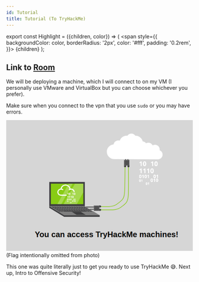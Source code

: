 ```yaml
---
id: Tutorial
title: Tutorial (To TryHackMe)
---
```


export const Highlight = ({children, color}) => (
  <span
    style={{
      backgroundColor: color,
      borderRadius: '2px',
      color: '#fff',
      padding: '0.2rem',
    }}>
    {children}
  </span>
);

## Link to **[Room](https://tryhackme.com/room/tutorial)**

We will be deploying a machine, which I will connect to on my VM (I personally use VMware and VirtualBox but you can choose whichever you prefer). 

Make sure when you connect to the vpn that you use `sudo` or you may have errors.

![access-machine.png](/img/_resources/TryHackMe-FreePath/Level-1/access-machine.png)  
(Flag intentionally omitted from photo)

This one was quite literally just to get you ready to use TryHackMe 😅. Next up, Intro to Offensive Security!

